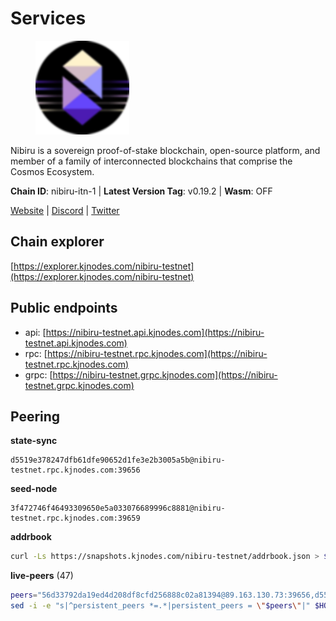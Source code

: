 # Services

<figure><img src="https://raw.githubusercontent.com/kj89/cosmos-images/main/logos/nibiru.png" width="150" alt=""><figcaption></figcaption></figure>

Nibiru is a sovereign proof-of-stake blockchain, open-source platform,  and member of a family of interconnected blockchains that comprise the Cosmos Ecosystem.

**Chain ID**: nibiru-itn-1 | **Latest Version Tag**: v0.19.2 | **Wasm**: OFF

[Website](https://nibiru.fi) | [Discord](https://discord.gg/nibiru) | [Twitter](https://twitter.com/NibiruChain)




## Chain explorer
[https://explorer.kjnodes.com/nibiru-testnet](https://explorer.kjnodes.com/nibiru-testnet)

## Public endpoints

* api: [https://nibiru-testnet.api.kjnodes.com](https://nibiru-testnet.api.kjnodes.com)
* rpc: [https://nibiru-testnet.rpc.kjnodes.com](https://nibiru-testnet.rpc.kjnodes.com)
* grpc: [https://nibiru-testnet.grpc.kjnodes.com](https://nibiru-testnet.grpc.kjnodes.com)

## Peering

**state-sync**

```text
d5519e378247dfb61dfe90652d1fe3e2b3005a5b@nibiru-testnet.rpc.kjnodes.com:39656
```

**seed-node**

```text
3f472746f46493309650e5a033076689996c8881@nibiru-testnet.rpc.kjnodes.com:39659
```

**addrbook**
```bash
curl -Ls https://snapshots.kjnodes.com/nibiru-testnet/addrbook.json > $HOME/.nibid/config/addrbook.json
```

**live-peers** (47)
```bash
peers="56d33792da19ed4d208df8cfd256888c02a81394@89.163.130.73:39656,d5519e378247dfb61dfe90652d1fe3e2b3005a5b@65.109.68.190:39656,b402b5605e266dc7844fd20223082d798fee5dec@34.172.227.227:26656,4b93ef952d438633073986dd10e4ce8c9e04f445@143.110.152.56:26656,0dfacc61c7f2b01ac065832e7edb2e2f0121d7e2@109.123.249.77:26656,3b4eb7cb8edbaf99b859f1b5d84650e3b68db775@206.81.13.193:39656,f4ff3881a8915dcbe800090963a58970c34aa094@109.172.45.7:26656,cb55df7b512778c28b056b5a80a3181f69470e58@135.181.80.197:26556,9e1fe41f686993d5c801857f44dce6fd9fa24da0@37.157.255.10:39656,1c73c34fc319d2944e39442ce93aec707f7f52ef@38.242.242.76:26656,c439f4727db4e828dbfa9d06016a8502bce51579@78.47.132.203:26656,17297b34a959d5c98a74ae4883f3d1b0e57f40bd@104.248.30.231:26656,489a939b5ad2c2df7bceb18452fecd05707d5be7@155.138.128.160:26656,8f13e26f3a6bad8f47610ffb0163dbfff2ac6a27@38.242.241.140:26656,f76cbd03a8f1608106310fcbbfce38d92942814e@86.48.0.35:26656,8afd22a6d579848d4d4c780d8af46cd1a90e9023@38.242.229.68:26656,7b87794d53aad453ac1567f91111ca323904c001@65.108.59.67:26656,46b2205032ff6f15ce8cdca7d225aca3d84db47d@45.85.146.7:39656,a03eaa525bd984d713fd9b000a89163dc7516a83@185.207.250.222:26656,58c4f92775bc63621513ce145d58f239aec8c510@89.117.49.71:26656,e3bcf7faf6efca24f6d0735bc96f67929a8164d3@164.90.217.176:26656,ee821bf9562168acd1276b206bffd40ff5817f7f@89.117.58.196:26656,86a14d7255628f6199ec82540113c5ea81b5bda3@62.171.138.174:26656,f1f74a4e9885e80f8286dc6f2559a5189e685f71@75.119.149.117:26656,cb825bccee49827c07dce19878c8790c67222a54@91.107.132.237:26656,525121d222e69ed59b0802937758fa8efa59da80@38.242.222.126:26656,433d9db92f9e366a2c8170c7fd862acfba0c5e4f@185.192.97.246:26656,02928165f81cde56400b6dedbe6675c5937e1fe9@135.181.218.26:26656,2585bc8be74a51f2a6e33b6b7c3783b4f64de7e3@89.117.61.235:26656,0342ae746e05daf951386bdeadfbdca3ce226331@38.242.159.173:26656,ecf0708f08d886b16c19ae4fcb590ad4a87396f8@188.163.109.19:26656,9799db8d7117b0eff6ef5a179e8b09be7b25cbdb@157.245.64.100:26656,4ce7072a7f9dde0e56e5f4def16b2f0ce8f380c2@62.171.174.230:39656,6133b6a48cae4480b4c29c0bcc8e9ae501865943@141.164.63.169:26656,7542073a65fc7c588ee7c48ca5f517feb7480412@173.212.202.155:26656,b2c162da315d2e57b1cf86b2f8a2769e3c30e479@43.154.185.150:26656,6fefa7ece2ff81d1c228c31eda72692d9299d8bc@38.242.248.145:26656,6fbefde38ca4e261c9aeb33c36baf1e6ce2ed6a0@46.101.155.47:26656,ae402a0391c131494def0b171bfbc80776d8c3b7@209.126.8.192:26656,8fd62a0085e0d9c92040c26b3471a0c7436b7751@46.101.146.207:26656,9aea2781ce256e2e5d874ca39fc0396cc8a40c04@194.163.171.186:26656,9acac093fb7c521c9eb18196affc20e48a878cbb@45.76.151.15:26656,10e3f31fd0cfa829edfa6f855053d1e3cd93662e@5.75.249.183:26656,57cd99659f4895cada5ba5a9f594ce9a5fdb0fa8@65.109.106.211:47756,82d8f0d473863b8f104623539b0c4b65a997318a@146.190.226.211:26656,aedf05252d5fac762d5732ab1bc8728a3337b81d@185.197.195.13:26656,fb26e0b2ea196136f27d5bb2704b46d12f194495@164.92.202.21:26656"
sed -i -e "s|^persistent_peers *=.*|persistent_peers = \"$peers\"|" $HOME/.nibid/config/config.toml
```
